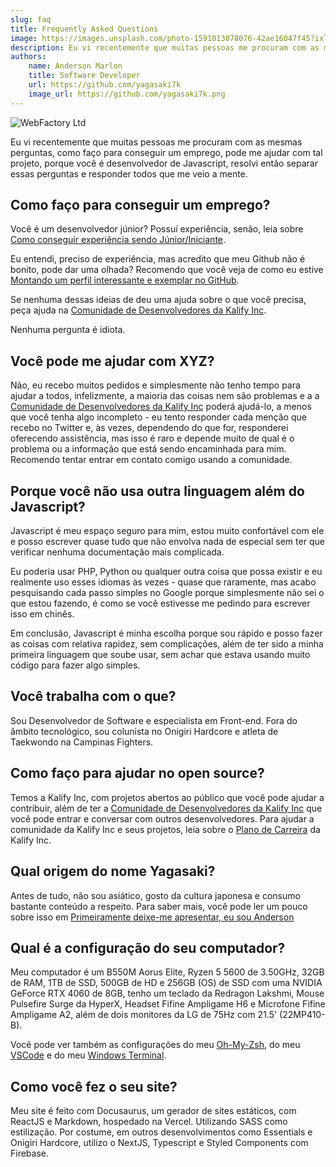 ```yaml
---
slug: faq
title: Frequently Asked Questions
image: https://images.unsplash.com/photo-1591013078076-42ae16047f45?ixlib=rb-4.0.3&ixid=M3wxMjA3fDB8MHxwaG90by1wYWdlfHx8fGVufDB8fHx8fA%3D%3D&auto=format&fit=crop&w=1470&q=80
description: Eu vi recentemente que muitas pessoas me procuram com as mesmas perguntas, como faço para conseguir um emprego, pode me ajudar com tal projeto, porque você é desenvolvedor de Javascript, resolvi então separar essas perguntas e responder todos que me veio a mente.
authors:
    name: Anderson Marlon
    title: Software Developer
    url: https://github.com/yagasaki7k
    image_url: https://github.com/yagasaki7k.png
---
```


![](https://images.unsplash.com/photo-1591013078076-42ae16047f45?ixlib=rb-4.0.3&ixid=M3wxMjA3fDB8MHxwaG90by1wYWdlfHx8fGVufDB8fHx8fA%3D%3D&auto=format&fit=crop&w=1470&q=80 "WebFactory Ltd")

Eu vi recentemente que muitas pessoas me procuram com as mesmas perguntas, como faço para conseguir um emprego, pode me ajudar 
com tal projeto, porque você é desenvolvedor de Javascript, resolvi então separar essas perguntas e responder todos que me veio a mente.

## Como faço para conseguir um emprego?

Você é um desenvolvedor júnior? Possuí experiência, senão, leia sobre [Como conseguir experiência sendo Júnior/Iniciante](https://yagasaki.dev/blog/como-conseguir-experiencia-sendo-junior-iniciante). 

Eu entendi, preciso de experiência, mas acredito que meu Github não é 
bonito, pode dar uma olhada? Recomendo que você veja de como eu estive 
[Montando um perfil interessante e exemplar no GitHub](https://yagasaki.dev/blog/montando-um-perfil-interessante-e-exemplar-no-github). 

Se nenhuma dessas ideias de deu uma ajuda sobre o que você precisa, peça ajuda na [Comunidade de Desenvolvedores da Kalify Inc](https://discord.gg/jhSepmE7nN).

Nenhuma pergunta é idiota.

## Você pode me ajudar com XYZ?

Não, eu recebo muitos pedidos e simplesmente não tenho tempo para ajudar a todos, infelizmente, a maioria das coisas nem são 
problemas e a a [Comunidade de Desenvolvedores da Kalify Inc](https://discord.gg/jhSepmE7nN) poderá ajudá-lo, a menos que você 
tenha algo incompleto - eu tento responder cada menção que recebo no Twitter e, às vezes, dependendo do que for, responderei 
oferecendo assistência, mas isso é raro e depende muito de qual é o problema ou a informação que está sendo encaminhada para mim. 
Recomendo tentar entrar em contato comigo usando a comunidade.

## Porque você não usa outra linguagem além do Javascript?

Javascript é meu espaço seguro para mim, estou muito confortável com ele e posso escrever quase tudo que não envolva nada de 
especial sem ter que verificar nenhuma documentação mais complicada.

Eu poderia usar PHP, Python ou qualquer outra coisa que possa existir e eu realmente uso esses idiomas às vezes - quase que 
raramente, mas acabo pesquisando cada passo simples no Google porque simplesmente não sei o que estou fazendo, é como se você 
estivesse me pedindo para escrever isso em chinês.

Em conclusão, Javascript é minha escolha porque sou rápido e posso fazer as coisas com relativa rapidez, sem complicações, além de
 ter sido a minha primeira linguagem que soube usar, sem achar que estava usando muito código para fazer algo simples.

## Você trabalha com o que?

Sou Desenvolvedor de Software e especialista em Front-end. Fora do âmbito tecnológico, sou colunista no Onigiri Hardcore e atleta 
de Taekwondo na Campinas Fighters.

## Como faço para ajudar no open source?

Temos a Kalify Inc, com projetos abertos ao público que você pode ajudar a contribuir, além de ter a 
[Comunidade de Desenvolvedores da Kalify Inc](https://discord.gg/jhSepmE7nN) que você pode entrar e conversar com outros 
desenvolvedores. Para ajudar a comunidade da Kalify Inc e seus projetos, 
leia sobre o [Plano de Carreira](https://kalify.vercel.app/#career) da Kalify Inc.

## Qual origem do nome Yagasaki?

Antes de tudo, não sou asiático, gosto da cultura japonesa e consumo bastante conteúdo a respeito. Para saber mais, você pode ler 
um pouco sobre isso em [Primeiramente deixe-me apresentar, eu sou Anderson](https://yagasaki.dev/blog/primeiramente-deixe-me-apresentar-eu-sou-anderson)

## Qual é a configuração do seu computador?

Meu computador é um B550M Aorus Elite, Ryzen 5 5600 de 3.50GHz, 32GB de RAM, 1TB de SSD, 500GB de HD e 256GB (OS) de SSD com uma 
NVIDIA GeForce RTX 4060 de 8GB, tenho um teclado da Redragon Lakshmi, Mouse Pulsefire Surge da HyperX, Headset Fifine Ampligame H6
 e Microfone Fifine Ampligame A2, além de dois monitores da LG de 75Hz com 21.5' (22MP410-B).

Você pode ver também as configurações do meu [Oh-My-Zsh](https://gist.github.com/Yagasaki7K/3a1796fc99989b882bbf80f897edf97a), do meu 
[VSCode](https://gist.github.com/Yagasaki7K/7a908b1907714d936d21a568d1f83258) e do meu [Windows Terminal](https://gist.github.com/Yagasaki7K/9f058ea8ff2c2cee51ad9b32d3f844f9).

## Como você fez o seu site?

Meu site é feito com Docusaurus, um gerador de sites estáticos, com ReactJS e Markdown, hospedado na Vercel. Utilizando SASS como 
estilização. Por costume, em outros desenvolvimentos como Essentials e Onigiri Hardcore, utilizo o NextJS, Typescript e Styled 
Components com Firebase.